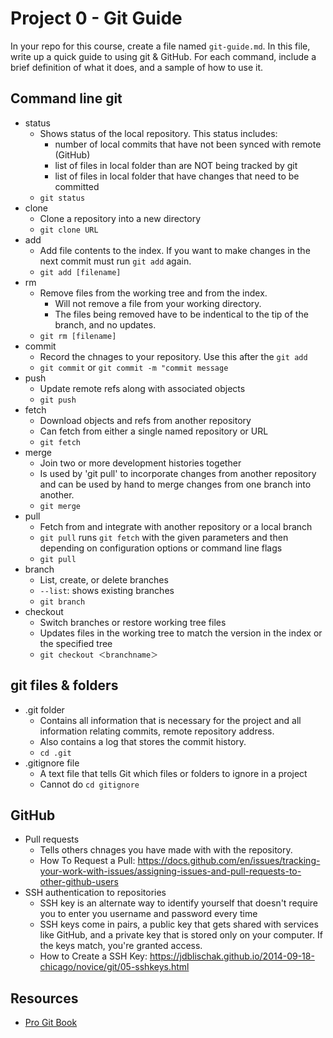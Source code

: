 # Project 0 - Git Guide

In your repo for this course, create a file named `git-guide.md`. In this file, write up a quick guide to using git & GitHub. For each command, include a brief definition of what it does, and a sample of how to use it.

## Command line git

- status
  - Shows status of the local repository. This status includes:
    - number of local commits that have not been synced with remote (GitHub)
    - list of files in local folder than are NOT being tracked by git
    - list of files in local folder that have changes that need to be committed
  - `git status`
- clone
  - Clone a repository into a new directory 
  - `git clone URL`
- add
  - Add file contents to the index. If you want to make changes in the next commit must run `git add` again.
  - `git add [filename]`
- rm
  - Remove files from the working tree and from the index. 
    - Will not remove a file from your working directory. 
    - The files being removed have to be indentical to the tip of the branch, and no updates. 
  - `git rm [filename]`
- commit
  - Record the chnages to your repository. Use this after the `git add`
  - `git commit` or `git commit -m "commit message`
- push
  - Update remote refs along with associated objects
  - `git push`
- fetch
  - Download objects and refs from another repository
  - Can fetch from either a single named repository or URL
  - `git fetch`
- merge
  - Join two or more development histories together
  - Is used by 'git pull' to incorporate changes from another repository and can be used by hand to merge changes from one branch into another.
  - `git merge`
- pull
  - Fetch from and integrate with another repository or a local branch
  - `git pull` runs `git fetch` with the given parameters and then depending on configuration options or command line flags
  - `git pull`
- branch
  - List, create, or delete branches
  - `--list`: shows existing branches
  - `git branch`
- checkout
  - Switch branches or restore working tree files
  - Updates files in the working tree to match the version in the index or the specified tree
  - `git checkout ＜branchname＞`


## git files & folders

- .git folder
  - Contains all information that is necessary for the project and all information relating commits, remote repository address.
  - Also contains a log that stores the commit history.
  - `cd .git`
- .gitignore file
  -  A text file that tells Git which files or folders to ignore in a project
  -  Cannot do `cd gitignore`

## GitHub

- Pull requests
  - Tells others chnages you have made with with the repository.
  - How To Request a Pull: https://docs.github.com/en/issues/tracking-your-work-with-issues/assigning-issues-and-pull-requests-to-other-github-users
- SSH authentication to repositories
  - SSH key is an alternate way to identify yourself that doesn't require you to enter you username and password every time
  - SSH keys come in pairs, a public key that gets shared with services like GitHub, and a private key that is stored only on your computer. If the keys match,   you're granted access.
  - How to Create a SSH Key: https://jdblischak.github.io/2014-09-18-chicago/novice/git/05-sshkeys.html


## Resources

- [Pro Git Book](https://git-scm.com/book/en/v2)
